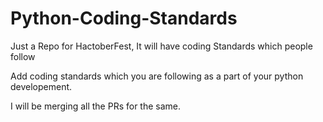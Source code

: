 # Python-Coding-Standards
Just a Repo for HactoberFest, It will have coding Standards which people follow

Add coding standards which you are following as a part of your python developement.

I will be merging all the PRs for the same.
